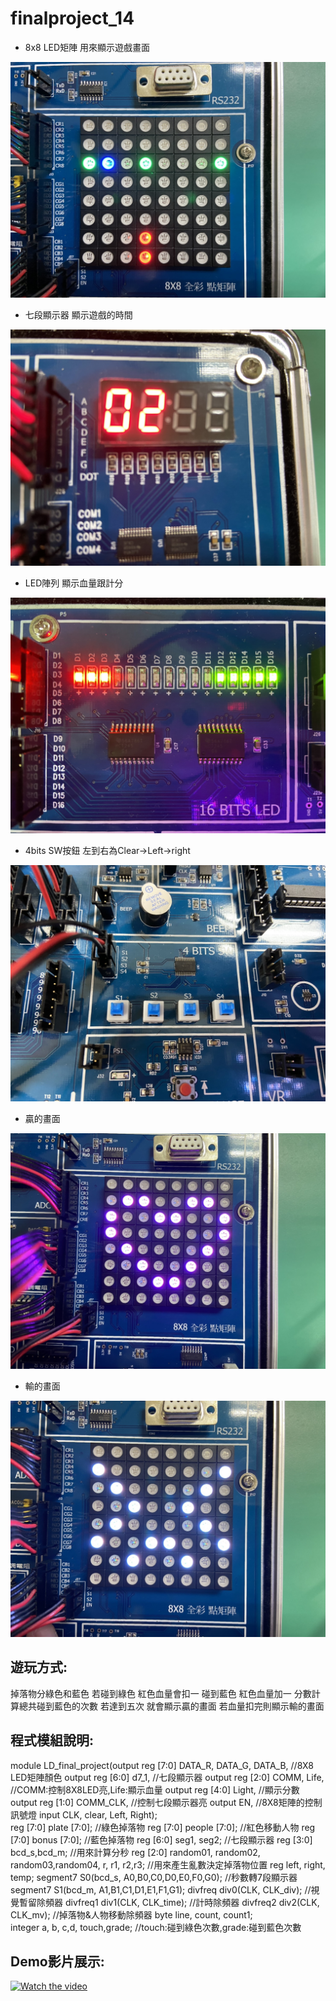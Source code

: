 # finalproject_14
* 8x8 LED矩陣 用來顯示遊戲畫面

![image](https://github.com/chloe0919/finalproject_14/blob/main/S__7856138.jpg)

* 七段顯示器 顯示遊戲的時間

![image](https://github.com/chloe0919/finalproject_14/blob/main/S__7856134.jpg)

* LED陣列 顯示血量跟計分

![image](https://github.com/chloe0919/finalproject_14/blob/main/S__7856132.jpg)

* 4bits SW按鈕 左到右為Clear->Left->right

![image](https://github.com/chloe0919/finalproject_14/blob/main/S__7856139.jpg)

* 贏的畫面

![image](https://github.com/chloe0919/finalproject_14/blob/main/S__7856136.jpg)

* 輸的畫面

![image](https://github.com/chloe0919/finalproject_14/blob/main/S__7856137.jpg)

遊玩方式:
-------

掉落物分綠色和藍色 若碰到綠色 紅色血量會扣一 碰到藍色 紅色血量加一
分數計算總共碰到藍色的次數 若達到五次 就會顯示贏的畫面 若血量扣完則顯示輸的畫面

程式模組說明:
------- 

module LD_final_project(output reg [7:0] DATA_R, DATA_G, DATA_B,          //8X8 LED矩陣顏色
								output reg [6:0] d7_1,                                   //七段顯示器
								output reg [2:0] COMM, Life,                             //COMM:控制8X8LED亮,Life:顯示血量
								output reg [4:0] Light,                                  //顯示分數
								output reg [1:0] COMM_CLK,                               //控制七段顯示器亮
								output EN,                                               //8X8矩陣的控制訊號燈
								input CLK, clear, Left, Right);                          
	reg [7:0] plate [7:0];                                                 //綠色掉落物
	reg [7:0] people [7:0];                                                //紅色移動人物
	reg [7:0] bonus [7:0];                                                 //藍色掉落物
	reg [6:0] seg1, seg2;                                                  //七段顯示器
	reg [3:0] bcd_s,bcd_m;                                                 //用來計算分秒
	reg [2:0] random01, random02, random03,random04, r, r1, r2,r3;         //用來產生亂數決定掉落物位置
	reg left, right, temp;
	segment7 S0(bcd_s, A0,B0,C0,D0,E0,F0,G0);                              //秒數轉7段顯示器
	segment7 S1(bcd_m, A1,B1,C1,D1,E1,F1,G1);
	divfreq div0(CLK, CLK_div);                                            //視覺暫留除頻器
	divfreq1 div1(CLK, CLK_time);                                          //計時除頻器
	divfreq2 div2(CLK, CLK_mv);                                            //掉落物&人物移動除頻器
	byte line, count, count1;                                              
	integer a, b, c,d, touch,grade;                                        //touch:碰到綠色次數,grade:碰到藍色次數

Demo影片展示:
---------

[![Watch the video](https://i.imgur.com/vKb2F1B.png)](https://drive.google.com/file/d/1VYdT2OcmZlyRFRfuL8p-2dCi0pFrzSgz/view)
